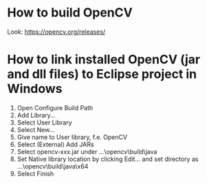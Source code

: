 # How to build OpenCV

Look: https://opencv.org/releases/

# How to link installed OpenCV (jar and dll files) to Eclipse project in Windows

1. Open Configure Build Path
2. Add Library...
3. Select User Library
4. Select New...
5. Give name to User library, f.e. OpenCV
6. Select (External) Add JARs
7. Select opencv-xxx.jar under ...\opencv\build\java
8. Set Native library location by clicking Edit... and set directory as ...\opencv\build\java\x64
9. Select Finish